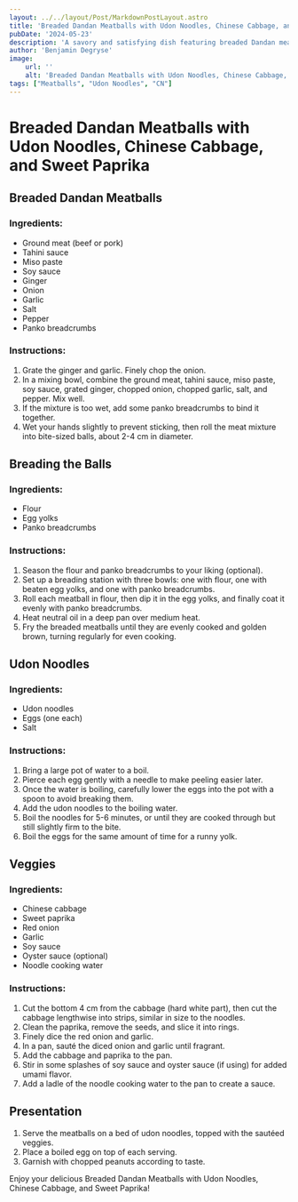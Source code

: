 ```yaml
---
layout: ../../layout/Post/MarkdownPostLayout.astro
title: 'Breaded Dandan Meatballs with Udon Noodles, Chinese Cabbage, and Sweet Paprika'
pubDate: '2024-05-23'
description: 'A savory and satisfying dish featuring breaded Dandan meatballs served with udon noodles, Chinese cabbage, and sweet paprika.'
author: 'Benjamin Degryse'
image:
    url: ''
    alt: 'Breaded Dandan Meatballs with Udon Noodles, Chinese Cabbage, and Sweet Paprika'
tags: ["Meatballs", "Udon Noodles", "CN"]
---
```


# Breaded Dandan Meatballs with Udon Noodles, Chinese Cabbage, and Sweet Paprika

## Breaded Dandan Meatballs

### Ingredients:
* Ground meat (beef or pork)
* Tahini sauce
* Miso paste
* Soy sauce
* Ginger
* Onion
* Garlic
* Salt
* Pepper
* Panko breadcrumbs

### Instructions:
1. Grate the ginger and garlic. Finely chop the onion.
2. In a mixing bowl, combine the ground meat, tahini sauce, miso paste, soy sauce, grated ginger, chopped onion, chopped garlic, salt, and pepper. Mix well.
3. If the mixture is too wet, add some panko breadcrumbs to bind it together.
4. Wet your hands slightly to prevent sticking, then roll the meat mixture into bite-sized balls, about 2-4 cm in diameter.

## Breading the Balls

### Ingredients:
* Flour
* Egg yolks
* Panko breadcrumbs

### Instructions:
1. Season the flour and panko breadcrumbs to your liking (optional).
2. Set up a breading station with three bowls: one with flour, one with beaten egg yolks, and one with panko breadcrumbs.
3. Roll each meatball in flour, then dip it in the egg yolks, and finally coat it evenly with panko breadcrumbs.
4. Heat neutral oil in a deep pan over medium heat.
5. Fry the breaded meatballs until they are evenly cooked and golden brown, turning regularly for even cooking.

## Udon Noodles

### Ingredients:
* Udon noodles
* Eggs (one each)
* Salt

### Instructions:
1. Bring a large pot of water to a boil.
2. Pierce each egg gently with a needle to make peeling easier later.
3. Once the water is boiling, carefully lower the eggs into the pot with a spoon to avoid breaking them.
4. Add the udon noodles to the boiling water.
5. Boil the noodles for 5-6 minutes, or until they are cooked through but still slightly firm to the bite.
6. Boil the eggs for the same amount of time for a runny yolk.

## Veggies

### Ingredients:
* Chinese cabbage
* Sweet paprika
* Red onion
* Garlic
* Soy sauce
* Oyster sauce (optional)
* Noodle cooking water

### Instructions:
1. Cut the bottom 4 cm from the cabbage (hard white part), then cut the cabbage lengthwise into strips, similar in size to the noodles.
2. Clean the paprika, remove the seeds, and slice it into rings.
3. Finely dice the red onion and garlic.
4. In a pan, sauté the diced onion and garlic until fragrant.
5. Add the cabbage and paprika to the pan.
6. Stir in some splashes of soy sauce and oyster sauce (if using) for added umami flavor.
7. Add a ladle of the noodle cooking water to the pan to create a sauce.

## Presentation
1. Serve the meatballs on a bed of udon noodles, topped with the sautéed veggies.
2. Place a boiled egg on top of each serving.
3. Garnish with chopped peanuts according to taste.

Enjoy your delicious Breaded Dandan Meatballs with Udon Noodles, Chinese Cabbage, and Sweet Paprika!
